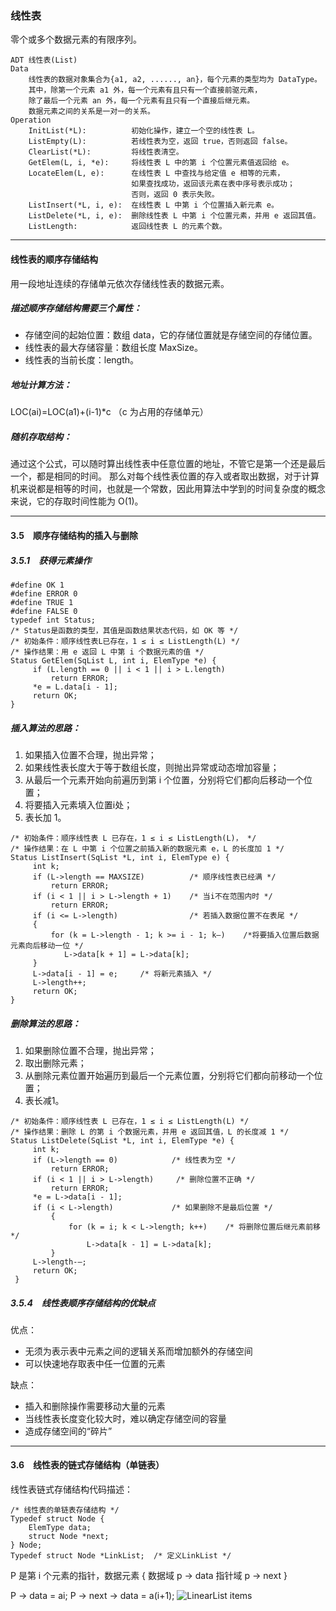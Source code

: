 ### 线性表
零个或多个数据元素的有限序列。
```
ADT 线性表(List) 
Data
    线性表的数据对象集合为{a1, a2, ......, an}，每个元素的类型均为 DataType。
    其中，除第一个元素 a1 外，每一个元素有且只有一个直接前驱元素，
    除了最后一个元素 an 外，每一个元素有且只有一个直接后继元素。
    数据元素之间的关系是一对一的关系。
Operation
    InitList(*L):          初始化操作，建立一个空的线性表 L。
    ListEmpty(L):          若线性表为空，返回 true，否则返回 false。
    ClearList(*L):         将线性表清空。
    GetElem(L, i, *e):     将线性表 L 中的第 i 个位置元素值返回给 e。
    LocateElem(L, e):      在线性表 L 中查找与给定值 e 相等的元素，
                           如果查找成功，返回该元素在表中序号表示成功；
                           否则，返回 0 表示失败。
    ListInsert(*L, i, e):  在线性表 L 中第 i 个位置插入新元素 e。
    ListDelete(*L, i, e):  删除线性表 L 中第 i 个位置元素，并用 e 返回其值。
    ListLength:            返回线性表 L 的元素个数。
```

---

#### 线性表的顺序存储结构
用一段地址连续的存储单元依次存储线性表的数据元素。

##### 描述顺序存储结构需要三个属性：
- 存储空间的起始位置：数组 data，它的存储位置就是存储空间的存储位置。
- 线性表的最大存储容量：数组长度 MaxSize。
- 线性表的当前长度：length。

##### 地址计算方法：
LOC(ai)=LOC(a1)+(i-1)*c （c 为占用的存储单元）

##### 随机存取结构：
通过这个公式，可以随时算出线性表中任意位置的地址，不管它是第一个还是最后一个，都是相同的时间。
那么对每个线性表位置的存入或者取出数据，对于计算机来说都是相等的时间，也就是一个常数，因此用算法中学到的时间复杂度的概念来说，它的存取时间性能为 O(1)。

---

#### 3.5　顺序存储结构的插入与删除

##### 3.5.1　获得元素操作
```
#define OK 1
#define ERROR 0
#define TRUE 1
#define FALSE 0
typedef int Status;
/* Status是函数的类型，其值是函数结果状态代码，如 OK 等 */
/* 初始条件：顺序线性表L已存在，1 ≤ i ≤ ListLength(L) */
/* 操作结果：用 e 返回 L 中第 i 个数据元素的值 */
Status GetElem(SqList L, int i, ElemType *e) {
     if (L.length == 0 || i < 1 || i > L.length)
         return ERROR;
     *e = L.data[i - 1];
     return OK;
}
```
##### 插入算法的思路：
1. 如果插入位置不合理，抛出异常；
2. 如果线性表长度大于等于数组长度，则抛出异常或动态增加容量；
3. 从最后一个元素开始向前遍历到第 i 个位置，分别将它们都向后移动一个位置；
4. 将要插入元素填入位置i处； 
5. 表长加 1。
```
/* 初始条件：顺序线性表 L 已存在，1 ≤ i ≤ ListLength(L)， */
/* 操作结果：在 L 中第 i 个位置之前插入新的数据元素 e，L 的长度加 1 */
Status ListInsert(SqList *L, int i, ElemType e) {
     int k;
     if (L->length == MAXSIZE)          /* 顺序线性表已经满 */
         return ERROR;
     if (i < 1 || i > L->length + 1)    /* 当i不在范围内时 */
         return ERROR;
     if (i <= L->length)                /* 若插入数据位置不在表尾 */
     {
         for (k = L->length - 1; k >= i - 1; k—)    /*将要插入位置后数据元素向后移动一位 */
            L->data[k + 1] = L->data[k];
     }
     L->data[i - 1] = e;     /* 将新元素插入 */
     L->length++;
     return OK;
}
```

##### 删除算法的思路：
1. 如果删除位置不合理，抛出异常；
2. 取出删除元素；
3. 从删除元素位置开始遍历到最后一个元素位置，分别将它们都向前移动一个位置；
4. 表长减1。
```
/* 初始条件：顺序线性表 L 已存在，1 ≤ i ≤ ListLength(L) */
/* 操作结果：删除 L 的第 i 个数据元素，并用 e 返回其值，L 的长度减 1 */
Status ListDelete(SqList *L, int i, ElemType *e) {
     int k;
     if (L->length == 0)            /* 线性表为空 */
         return ERROR;
     if (i < 1 || i > L->length)     /* 删除位置不正确 */
         return ERROR;
     *e = L->data[i - 1];
     if (i < L->length)             /* 如果删除不是最后位置 */
         {
             for (k = i; k < L->length; k++)    /* 将删除位置后继元素前移 */
                 L->data[k - 1] = L->data[k];
         }
     L->length-—;
     return OK;
 }
```
##### 3.5.4　线性表顺序存储结构的优缺点

优点：
- 无须为表示表中元素之间的逻辑关系而增加额外的存储空间
- 可以快速地存取表中任一位置的元素

缺点：
- 插入和删除操作需要移动大量的元素
- 当线性表长度变化较大时，难以确定存储空间的容量
- 造成存储空间的“碎片”

---

#### 3.6　线性表的链式存储结构（单链表）
线性表链式存储结构代码描述：
```
/* 线性表的单链表存储结构 */
Typedef struct Node {
    ElemType data;
    struct Node *next;
} Node;
Typedef struct Node *LinkList;  /* 定义LinkList */
```

P 是第 i 个元素的指针，数据元素
{
    数据域 p -> data
    指针域 p -> next
}

P -> data = ai;
P -> next -> data = a(i+1);
![LinearList items](../imgs/linearListItems.jpg)

